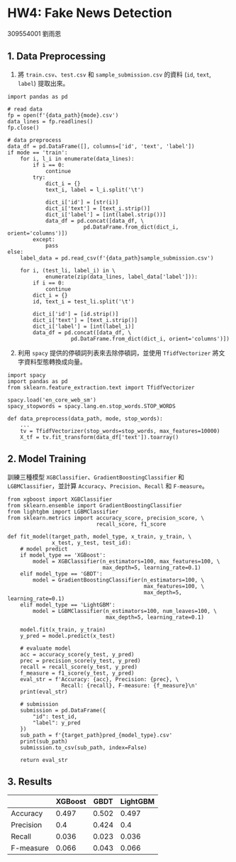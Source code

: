 # HW4: Fake News Detection

309554001 劉雨恩

## 1. Data Preprocessing

1. 將 `train.csv`、`test.csv` 和 `sample_submission.csv` 的資料 (`id`, `text`, `label`) 提取出來。
```python=
import pandas as pd

# read data
fp = open(f'{data_path}{mode}.csv')
data_lines = fp.readlines()
fp.close()

# data preprocess
data_df = pd.DataFrame([], columns=['id', 'text', 'label'])
if mode == 'train':
    for i, l_i in enumerate(data_lines):
        if i == 0:
            continue
        try:
            dict_i = {}
            text_i, label = l_i.split('\t')

            dict_i['id'] = [str(i)]
            dict_i['text'] = [text_i.strip()]
            dict_i['label'] = [int(label.strip())]
            data_df = pd.concat([data_df, \
                        pd.DataFrame.from_dict(dict_i, orient='columns')])
        except:
            pass
else:
    label_data = pd.read_csv(f'{data_path}sample_submission.csv')

    for i, (test_li, label_i) in \
            enumerate(zip(data_lines, label_data['label'])):
        if i == 0:
            continue
        dict_i = {}
        id, text_i = test_li.split('\t')

        dict_i['id'] = [id.strip()]
        dict_i['text'] = [text_i.strip()]
        dict_i['label'] = [int(label_i)]
        data_df = pd.concat([data_df, \
                    pd.DataFrame.from_dict(dict_i, orient='columns')])
```
2. 利用 `spacy` 提供的停頓詞列表來去除停頓詞，並使用 `TfidfVectorizer` 將文字資料型態轉換成向量。
```python=
import spacy
import pandas as pd
from sklearn.feature_extraction.text import TfidfVectorizer

spacy.load('en_core_web_sm')
spacy_stopwords = spacy.lang.en.stop_words.STOP_WORDS

def data_preprocess(data_path, mode, stop_words):
    ...  
    tv = TfidfVectorizer(stop_words=stop_words, max_features=10000)
    X_tf = tv.fit_transform(data_df['text']).toarray()
```

## 2. Model Training

訓練三種模型 `XGBClassifier`、`GradientBoostingClassifier` 和 `LGBMClassifier`，並計算 `Accuracy`、`Precision`、`Recall` 和 `F-measure`。

```python=
from xgboost import XGBClassifier
from sklearn.ensemble import GradientBoostingClassifier
from lightgbm import LGBMClassifier
from sklearn.metrics import accuracy_score, precision_score, \   
                            recall_score, f1_score

def fit_model(target_path, model_type, x_train, y_train, \
              x_test, y_test, test_id):
    # model predict
    if model_type == 'XGBoost':
        model = XGBClassifier(n_estimators=100, max_features=100, \
                              max_depth=5, learning_rate=0.1)
    elif model_type == 'GBDT':
        model = GradientBoostingClassifier(n_estimators=100, \
                                           max_features=100, \
                                           max_depth=5, learning_rate=0.1)
    elif model_type == 'LightGBM':
        model = LGBMClassifier(n_estimators=100, num_leaves=100, \
                               max_depth=5, learning_rate=0.1)

    model.fit(x_train, y_train)
    y_pred = model.predict(x_test)

    # evaluate model
    acc = accuracy_score(y_test, y_pred)
    prec = precision_score(y_test, y_pred)
    recall = recall_score(y_test, y_pred)
    f_measure = f1_score(y_test, y_pred)
    eval_str = f'Accuracy: {acc}, Precision: {prec}, \
                 Recall: {recall}, F-measure: {f_measure}\n'
    print(eval_str)

    # submission
    submission = pd.DataFrame({
        "id": test_id,
        "label": y_pred
    })
    sub_path = f'{target_path}pred_{model_type}.csv'
    print(sub_path)
    submission.to_csv(sub_path, index=False)

    return eval_str
```

## 3. Results

|           | XGBoost | GBDT  | LightGBM |
| --------- | ------- | ----- | -------- |
| Accuracy  | 0.497   | 0.502 | 0.497    |
| Precision | 0.4     | 0.424 | 0.4      |
| Recall    | 0.036   | 0.023 | 0.036    |
| F-measure | 0.066   | 0.043 | 0.066    |


